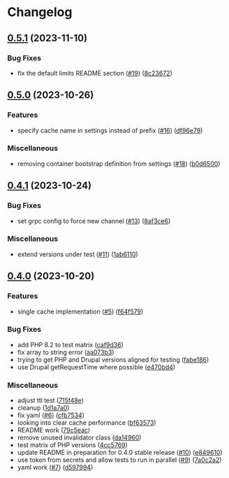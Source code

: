 # Changelog

## [0.5.1](https://github.com/momentohq/drupal-cache/compare/v0.5.0...v0.5.1) (2023-11-10)


### Bug Fixes

* fix the default limits README section ([#19](https://github.com/momentohq/drupal-cache/issues/19)) ([8c23672](https://github.com/momentohq/drupal-cache/commit/8c236722d5f657fbdd66f44c28f00b1fa99bb494))

## [0.5.0](https://github.com/momentohq/drupal-cache/compare/v0.4.1...v0.5.0) (2023-10-26)


### Features

* specify cache name in settings instead of prefix ([#16](https://github.com/momentohq/drupal-cache/issues/16)) ([df96e79](https://github.com/momentohq/drupal-cache/commit/df96e79b0999f981aea4f7fd3d17fb0b748f8474))


### Miscellaneous

* removing container bootstrap definition from settings ([#18](https://github.com/momentohq/drupal-cache/issues/18)) ([b0d6500](https://github.com/momentohq/drupal-cache/commit/b0d65006513c6d0dc04ab507207e883211362854))

## [0.4.1](https://github.com/momentohq/drupal-cache/compare/v0.4.0...v0.4.1) (2023-10-24)


### Bug Fixes

* set grpc config to force new channel ([#13](https://github.com/momentohq/drupal-cache/issues/13)) ([8af3ce6](https://github.com/momentohq/drupal-cache/commit/8af3ce6815da8033c7f3902389ac07773d8cd95a))


### Miscellaneous

* extend versions under test ([#11](https://github.com/momentohq/drupal-cache/issues/11)) ([1ab6110](https://github.com/momentohq/drupal-cache/commit/1ab6110dd4c534f3c18c4ce9164584857e422335))

## [0.4.0](https://github.com/momentohq/drupal-cache/compare/v0.3.2...v0.4.0) (2023-10-20)


### Features

* single cache implementation ([#5](https://github.com/momentohq/drupal-cache/issues/5)) ([f64f579](https://github.com/momentohq/drupal-cache/commit/f64f5794026cb94eb1ef63733887d1c7b480a2f8))


### Bug Fixes

* add PHP 8.2 to test matrix ([caf9d36](https://github.com/momentohq/drupal-cache/commit/caf9d36e1ace87c25f0c2f97c126462787d99cb9))
* fix array to string error ([aa073b3](https://github.com/momentohq/drupal-cache/commit/aa073b3e518df154d2f6c6626d8122a6f90619be))
* trying to get PHP and Drupal versions aligned for testing ([fabe186](https://github.com/momentohq/drupal-cache/commit/fabe186df719d3efc6604bc1ee5d5e4c4090fba6))
* use Drupal getRequestTime where possible ([e470bd4](https://github.com/momentohq/drupal-cache/commit/e470bd495c77cfec04f05e522d7cd4a3bec646e2))


### Miscellaneous

* adjust ttl test ([715f48e](https://github.com/momentohq/drupal-cache/commit/715f48eac1e57fccad5355103311002d1d0d5446))
* cleanup ([1d1a7a0](https://github.com/momentohq/drupal-cache/commit/1d1a7a0181b9ed5ccd162efb96178aed9ea9e61c))
* fix yaml ([#6](https://github.com/momentohq/drupal-cache/issues/6)) ([cfb7534](https://github.com/momentohq/drupal-cache/commit/cfb7534ac1b061f4ba31908927ebcd355244c2ad))
* looking into clear cache performance ([bf63573](https://github.com/momentohq/drupal-cache/commit/bf6357342d438f879e41c6889193b5ba3c1497f6))
* README work ([79c5eac](https://github.com/momentohq/drupal-cache/commit/79c5eac7e50180d0a1f670e6224f797646171252))
* remove unused invalidator class ([da14960](https://github.com/momentohq/drupal-cache/commit/da14960aab48d2c90614a1ae93cacd8100d8194d))
* test matrix of PHP versions ([4cc5769](https://github.com/momentohq/drupal-cache/commit/4cc5769f7eff6266a5b0b0343f5e0ca7b18690cd))
* update README in preparation for 0.4.0 stable release ([#10](https://github.com/momentohq/drupal-cache/issues/10)) ([e849610](https://github.com/momentohq/drupal-cache/commit/e849610053cd82b682f090e66b945b2c5b55f44c))
* use token from secrets and allow tests to run in parallel ([#9](https://github.com/momentohq/drupal-cache/issues/9)) ([7a0c2a2](https://github.com/momentohq/drupal-cache/commit/7a0c2a2a121f7fa285bb140bd2b74cb04e3a7163))
* yaml work ([#7](https://github.com/momentohq/drupal-cache/issues/7)) ([d597994](https://github.com/momentohq/drupal-cache/commit/d5979942cea2f22f52669ec3e724773f1ae97b5c))
